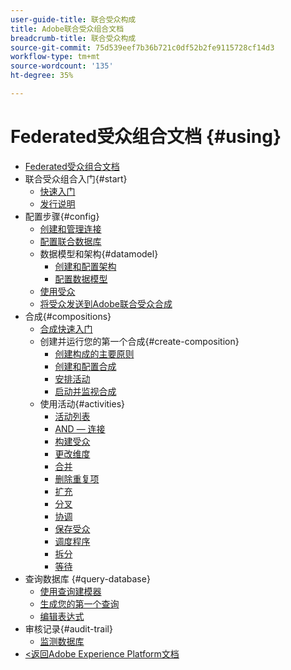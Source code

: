 ```yaml
---
user-guide-title: 联合受众构成
title: Adobe联合受众组合文档
breadcrumb-title: 联合受众构成
source-git-commit: 75d539eef7b36b721c0df52b2fe9115728cf14d3
workflow-type: tm+mt
source-wordcount: '135'
ht-degree: 35%

---
```



# Federated受众组合文档 {#using}

+ [Federated受众组合文档](home.md)
+ 联合受众组合入门{#start}
   + [快速入门](start/get-started.md)
   + [发行说明](start/release-notes.md)
+ 配置步骤{#config}
   + [创建和管理连接](connections/connections.md)
   + [配置联合数据库](connections/federated-db.md)
   + 数据模型和架构{#datamodel}
      + [创建和配置架构](customer/schemas.md)
      + [配置数据模型](data-management/gs-models.md)
   + [使用受众](customer/audiences.md)
   + [将受众发送到Adobe联合受众合成](connections/destinations.md)
+ 合成{#compositions}
   + [合成快速入门](compositions/gs-compositions.md)
   + 创建并运行您的第一个合成{#create-composition}
      + [创建构成的主要原则](compositions/gs-composition-creation.md)
      + [创建和配置合成](compositions/create-composition.md)
      + [安排活动](compositions/orchestrate-activities.md)
      + [启动并监视合成](compositions/start-monitor-composition.md)
   + 使用活动{#activities}
      + [活动列表](compositions/activities/about-activities.md)
      + [AND — 连接](compositions/activities/and-join.md)
      + [构建受众](compositions/activities/build-audience.md)
      + [更改维度](compositions/activities/change-dimension.md)
      + [合并](compositions/activities/combine.md)
      + [删除重复项](compositions/activities/deduplication.md)
      + [扩充](compositions/activities/enrichment.md)
      + [分叉](compositions/activities/fork.md)
      + [协调](compositions/activities/reconciliation.md)
      + [保存受众](compositions/activities/save-audience.md)
      + [调度程序](compositions/activities/scheduler.md)
      + [拆分](compositions/activities/split.md)
      + [等待](compositions/activities/wait.md)
+ 查询数据库 {#query-database}
   + [使用查询建模器](query/query-modeler-overview.md)
   + [生成您的第一个查询](query/build-query.md)
   + [编辑表达式](query/expression-editor.md)
+ 审核记录{#audit-trail}
   + [监测数据库](admin/audit-trail.md)
+ [&lt;返回Adobe Experience Platform文档](https://experienceleague.adobe.com/en/docs/experience-platform/landing/home)

